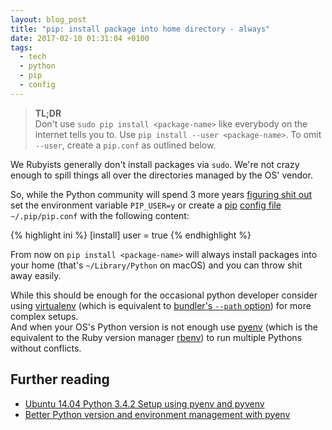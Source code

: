```yaml
---
layout: blog_post
title: "pip: install package into home directory - always"
date: 2017-02-10 01:31:04 +0100
tags:
  - tech
  - python
  - pip
  - config
---
```


> **TL;DR**  
> Don't use `sudo pip install <package-name>` like everybody on the internet
> tells you to. Use `pip install --user <package-name>`. To omit `--user`,
> create a `pip.conf` as outlined below.

We Rubyists generally don't install packages via `sudo`. We're not crazy enough
to spill things all over the directories managed by the OS' vendor.

So, while the Python community will spend 3 more years [figuring shit
out][gh-issue] set the environment variable `PIP_USER=y` or create a [pip][pip]
[config file][docs] `~/.pip/pip.conf` with the following content:

{% highlight ini %}
[install]
user = true
{% endhighlight %}

From now on `pip install <package-name>` will always install packages into your
home (that's `~/Library/Python` on macOS) and you can throw shit away easily.

While this should be enough for the occasional python developer consider using
[virtualenv][virtualenv] (which is equivalent to [bundler's `--path`
option][bundler-path]) for more complex setups.  
And when your OS's Python version is not enough use [pyenv][pyenv] (which is 
the equivalent to the Ruby version manager [rbenv][rbenv]) to run multiple
Pythons without conflicts.

## Further reading

- [Ubuntu 14.04 Python 3.4.2 Setup using pyenv and pyvenv][tut-1]
- [Better Python version and environment management with pyenv][tut-2]

[gh-issue]: https://github.com/pypa/pip/issues/1668
[pip]: https://pip.pypa.io/en/stable/
[docs]: https://pip.pypa.io/en/stable/user_guide/#config-file
[virtualenv]: https://virtualenv.pypa.io
[bundler-path]: http://bundler.io/v1.14/man/bundle-install.1.html
[pyenv]: https://github.com/yyuu/pyenv
[rbenv]: https://github.com/rbenv/rbenv
[tut-1]: http://fgimian.github.io/blog/2014/04/20/better-python-version-and-environment-management-with-pyenv/
[tut-2]: https://gist.github.com/softwaredoug/a871647f53a0810c55ac
